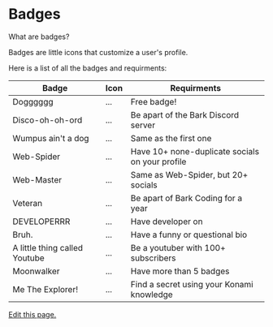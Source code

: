 # Badges

What are badges?

Badges are little icons that customize a user's profile.

Here is a list of all the badges and requirments:

| Badge    | Icon  | Requirments |
| -------- | ------- | ------ |
| Dogggggg | ... |Free badge!|
| Disco-oh-oh-ord | ... |Be apart of the Bark Discord server|
| Wumpus ain't a dog | ... |Same as the first one|
| Web-Spider | ... |Have 10+ none-duplicate socials on your profile|
| Web-Master | ... |Same as Web-Spider, but 20+ socials|
| Veteran | ... |Be apart of Bark Coding for a year|
| DEVELOPERRR | ... |Have developer on|
| Bruh. | ... |Have a funny or questional bio|
| A little thing called Youtube | ... |Be a youtuber with 100+ subscribers|
| Moonwalker | ... |Have more than 5 badges|
| Me The Explorer! | ... |Find a secret using your Konami knowledge|


[Edit this page.](https://github.com/mariocraft987/bark-coding/edit/main/documentation/content/Badges.md)